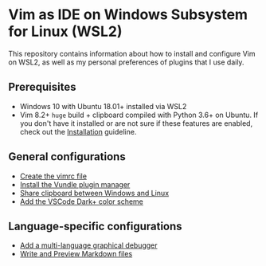 # Vim as IDE on Windows Subsystem for Linux (WSL2)

This repository contains information about how to install and configure Vim on WSL2, as well as my personal preferences of plugins that I use daily.

## Prerequisites

* Windows 10 with Ubuntu 18.01+ installed via WSL2
* Vim 8.2+ `huge` build + clipboard compiled with Python 3.6+ on Ubuntu. If you don't have it installed or are not sure if these features are enabled, check out the [Installation](./docs/install-vim.md) guideline.

## General configurations

* [Create the vimrc file](./docs/create-vimrc.md)
* [Install the Vundle plugin manager](./docs/install-vundle.md)
* [Share clipboard between Windows and Linux](./docs/share-clipboard-windows-linux.md)
* [Add the VSCode Dark+ color scheme](./docs/vscode-dark-color-scheme.md)

## Language-specific configurations

* [Add a multi-language graphical debugger](./docs/multi-language-graphical-debugger.md)
* [Write and Preview Markdown files](./docs/markdown.md)


